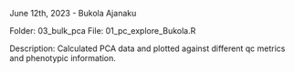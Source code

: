 June 12th, 2023 - Bukola Ajanaku

Folder: 03_bulk_pca
File: 01_pc_explore_Bukola.R

Description:
Calculated PCA data and plotted against different qc metrics and phenotypic information.